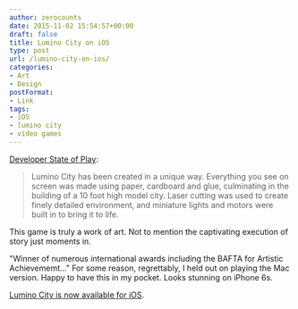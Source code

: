 ```yaml
---
author: zerocounts
date: 2015-11-02 15:54:57+00:00
draft: false
title: Lumino City on iOS
type: post
url: /lumino-city-on-ios/
categories:
- Art
- Design
postFormat:
- Link
tags:
- iOS
- lumino city
- video games
---
```


[Developer State of Play](http://www.luminocitygame.com/about.html):


<blockquote>Lumino City has been created in a unique way. Everything you see on screen was made using paper, cardboard and glue, culminating in the building of a 10 foot high model city. Laser cutting was used to create finely detailed environment, and miniature lights and motors were built in to bring it to life.</blockquote>


This game is truly a work of art. Not to mention the captivating execution of story just moments in.

"Winner of numerous international awards including the BAFTA for Artistic Achievememt…" For some reason, regrettably, I held out on playing the Mac version. Happy to have this in my pocket. Looks stunning on iPhone 6s.

[Lumino City is now available for iOS](https://appsto.re/us/MtYi5.i).
